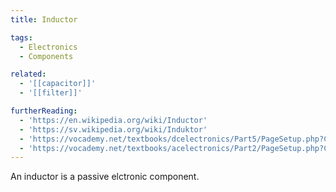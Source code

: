 ```yaml
---
title: Inductor

tags:
  - Electronics
  - Components

related:
  - '[[capacitor]]'
  - '[[filter]]'

furtherReading:
  - 'https://en.wikipedia.org/wiki/Inductor'
  - 'https://sv.wikipedia.org/wiki/Induktor'
  - 'https://vocademy.net/textbooks/dcelectronics/Part5/PageSetup.php?CourseDirectory=dcelectronics&Page=57&FileName=Inductors'
  - 'https://vocademy.net/textbooks/acelectronics/Part2/PageSetup.php?CourseDirectory=acelectronics&Page=14&FileName=InductorsInACCircuits'
---
```


An inductor is a passive elctronic component.

